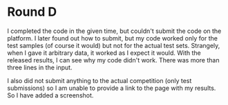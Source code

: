 # Round D

I completed the code in the given time, but couldn't submit the code on the platform. I later found out how to submit, but my code worked only for the test samples (of course it would) but not for the actual test sets. Strangely, when I gave it arbitrary data, it worked as I expect it would. With the released results, I can see why my code didn't work. There was more than three lines in the input.

I also did not submit anything to the actual competition (only test submissions) so I am unable to provide a link to the page with my results. So I have added a screenshot.